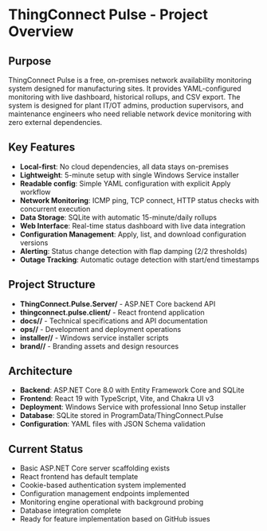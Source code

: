 # ThingConnect Pulse - Project Overview

## Purpose
ThingConnect Pulse is a free, on-premises network availability monitoring system designed for manufacturing sites. It provides YAML-configured monitoring with live dashboard, historical rollups, and CSV export. The system is designed for plant IT/OT admins, production supervisors, and maintenance engineers who need reliable network device monitoring with zero external dependencies.

## Key Features
- **Local-first**: No cloud dependencies, all data stays on-premises
- **Lightweight**: 5-minute setup with single Windows Service installer
- **Readable config**: Simple YAML configuration with explicit Apply workflow
- **Network Monitoring**: ICMP ping, TCP connect, HTTP status checks with concurrent execution
- **Data Storage**: SQLite with automatic 15-minute/daily rollups
- **Web Interface**: Real-time status dashboard with live data integration
- **Configuration Management**: Apply, list, and download configuration versions
- **Alerting**: Status change detection with flap damping (2/2 thresholds)
- **Outage Tracking**: Automatic outage detection with start/end timestamps

## Project Structure
- **ThingConnect.Pulse.Server/** - ASP.NET Core backend API
- **thingconnect.pulse.client/** - React frontend application  
- **docs//** - Technical specifications and API documentation
- **ops//** - Development and deployment operations
- **installer//** - Windows service installer scripts
- **brand//** - Branding assets and design resources

## Architecture
- **Backend**: ASP.NET Core 8.0 with Entity Framework Core and SQLite
- **Frontend**: React 19 with TypeScript, Vite, and Chakra UI v3
- **Deployment**: Windows Service with professional Inno Setup installer
- **Database**: SQLite stored in ProgramData/ThingConnect.Pulse
- **Configuration**: YAML files with JSON Schema validation

## Current Status
- Basic ASP.NET Core server scaffolding exists
- React frontend has default template  
- Cookie-based authentication system implemented
- Configuration management endpoints implemented
- Monitoring engine operational with background probing
- Database integration complete
- Ready for feature implementation based on GitHub issues